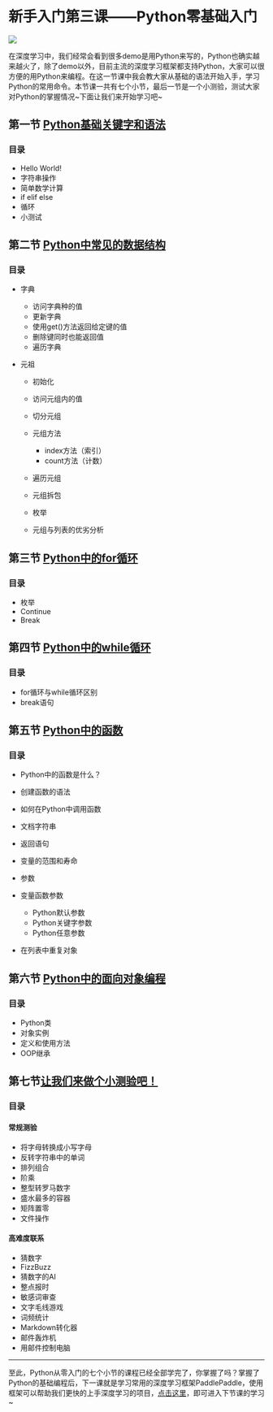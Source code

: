 # 新手入门第三课——Python零基础入门

![](https://ai-studio-static-online.cdn.bcebos.com/1a5d19a4b94241a9bd7b518e5417909361ee2f5b42fe4e5f98a53d4400b434e9)

在深度学习中，我们经常会看到很多demo是用Python来写的，Python也确实越来越火了，除了demo以外，目前主流的深度学习框架都支持Python，大家可以很方便的用Python来编程。在这一节课中我会教大家从基础的语法开始入手，学习Python的常用命令。本节课一共有七个小节，最后一节是一个小测验，测试大家对Python的掌握情况~下面让我们来开始学习吧~



## 第一节 [Python基础关键字和语法](https://aistudio.baidu.com/aistudio/projectDetail/98651)

### 目录

- Hello World!
- 字符串操作
- 简单数学计算
- if elif else
- 循环
- 小测试

## 第二节 [Python中常见的数据结构](https://aistudio.baidu.com/aistudio/projectDetail/98653)

### 目录

- 字典

  - 访问字典种的值
  - 更新字典
  - 使用get()方法返回给定键的值
  - 删除键同时也能返回值
  - 遍历字典

- 元祖

  - 初始化

  - 访问元组内的值

  - 切分元组

  - 元组方法

    - index方法（索引）
    - count方法（计数）
  
  - 遍历元组
  - 元组拆包
  - 枚举
  - 元组与列表的优劣分析

## 第三节 [Python中的for循环](https://aistudio.baidu.com/aistudio/projectDetail/98650)

### 目录

- 枚举
- Continue
- Break



## 第四节 [Python中的while循环](https://aistudio.baidu.com/aistudio/projectDetail/98649)

### 目录

- for循环与while循环区别
- break语句



## 第五节 [Python中的函数](https://aistudio.baidu.com/aistudio/projectDetail/98652)

### 目录

- Python中的函数是什么？

- 创建函数的语法

- 如何在Python中调用函数

- 文档字符串

- 返回语句

- 变量的范围和寿命

- 参数

- 变量函数参数

  - Python默认参数
  - Python关键字参数
  - Python任意参数

- 在列表中重复对象




## 第六节 [Python中的面向对象编程](https://aistudio.baidu.com/aistudio/projectDetail/100290)

### 目录

- Python类
- 对象实例
- 定义和使用方法
- OOP继承



## 第七节[让我们来做个小测验吧！](https://aistudio.baidu.com/aistudio/projectDetail/98654)

### 目录

#### 常规测验

- 将字母转换成小写字母
- 反转字符串中的单词
- 排列组合
- 阶乘
- 整型转罗马数字
- 盛水最多的容器
- 矩阵置零
- 文件操作

#### 高难度联系

- 猜数字
- FizzBuzz
- 猜数字的AI
- 整点报时
- 敏感词审查
- 文字毛线游戏
- 词频统计
- Markdown转化器
- 邮件轰炸机
- 用邮件控制电脑


---

至此，Python从零入门的七个小节的课程已经全部学完了，你掌握了吗？掌握了Python的基础编程后，下一课就是学习常用的深度学习框架PaddlePaddle，使用框架可以帮助我们更快的上手深度学习的项目，[点击这里](https://aistudio.baidu.com/aistudio/projectdetail/150026)，即可进入下节课的学习~


```python

```
